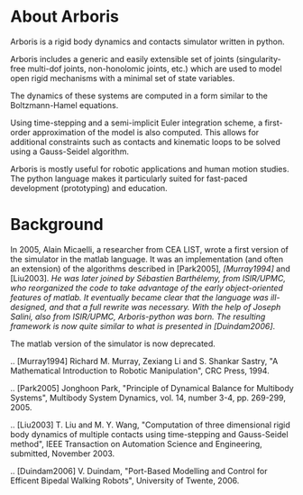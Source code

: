 
About Arboris
=============

Arboris is a rigid body dynamics and contacts simulator written in python.

Arboris includes a generic and easily extensible set of joints
(singularity-free multi-dof joints, non-honolomic joints, etc.) which are
used to model open rigid mechanisms with a minimal set of state variables.

The dynamics of these systems are computed in a form similar to the
Boltzmann-Hamel equations.

Using time-stepping and a semi-implicit Euler integration scheme, a first-order
approximation of the model is also computed. This allows for additional
constraints such as contacts and kinematic loops to be solved using a
Gauss-Seidel algorithm.

Arboris is mostly useful for robotic applications and human motion studies.
The python language makes it particularly suited for fast-paced development
(prototyping) and education.


Background
==========

In 2005, Alain Micaelli, a researcher from CEA LIST, wrote a first version of
the simulator in the matlab language. It was an implementation (and often an
extension) of the algorithms described in [Park2005]_, [Murray1994]_ and
[Liu2003]_.
He was later joined by Sébastien Barthélemy, from ISIR/UPMC, who reorganized
the code to take advantage of the early object-oriented features of matlab.
It eventually became clear that the language was ill-designed, and that a full
rewrite was necessary. With the help of Joseph Salini, also from ISIR/UPMC,
Arboris-python was born. The resulting framework is now quite similar to what
is presented in [Duindam2006]_.

The matlab version of the simulator is now deprecated.

.. [Murray1994]
    Richard M. Murray, Zexiang Li and S. Shankar Sastry,
    "A  Mathematical Introduction to Robotic Manipulation",
    CRC Press, 1994.

.. [Park2005]
    Jonghoon Park,
    "Principle of Dynamical Balance for Multibody Systems",
    Multibody System Dynamics, vol. 14, number 3-4, pp. 269-299, 2005.

.. [Liu2003]
    T. Liu and M. Y. Wang,
    "Computation of three dimensional rigid body dynamics of
    multiple contacts using time-stepping and Gauss-Seidel
    method",
    IEEE Transaction on Automation Science and Engineering,
    submitted, November 2003.

.. [Duindam2006]
    V. Duindam,
    "Port-Based Modelling and Control for Efficent Bipedal Walking Robots",
    University of Twente, 2006.


